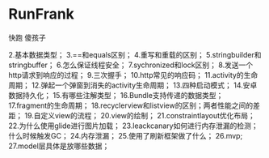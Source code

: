 # RunFrank
快跑 傻孩子

2.基本数据类型；
3.==和equals区别；
4.重写和重载的区别；
5.stringbuilder和stringbuffer；
6.怎么保证线程安全；
7.sychronized和lock区别；
8.发送一个http请求到响应的过程；
9.三次握手；
10.http常见的响应码；
11.activity的生命周期；
12.弹起一个弹窗到消失的activity生命周期；
13.四种启动模式；
14.安卓数据持久化；
15.有哪些注解类型；
16.Bundle支持传递的数据类型；
17.fragment的生命周期；
18.recyclerview和listview的区别；两者性能之间的差距；
19.自定义view的流程；
20.view的绘制；
21.constraintlayout优化布局；
22.为什么使用glide进行图片加载；
23.leackcanary如何进行内存泄漏的检测；什么时候触发GC；
24.内存泄漏；
25.使用了刷新框架做了什么；
26.mvp;
27.model层具体是放哪些数据；
